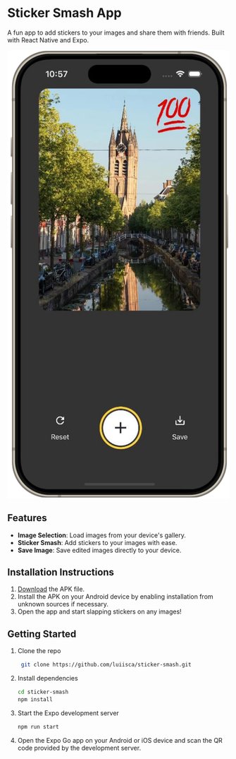 # Sticker Smash App

A fun app to add stickers to your images and share them with friends. Built with React Native and Expo.

![Sticker Smash App Screenshot](./screenshot.png)

## Features

- **Image Selection**: Load images from your device's gallery.
- **Sticker Smash**: Add stickers to your images with ease.
- **Save Image**: Save edited images directly to your device.

## Installation Instructions

1. [Download](https://github.com/luiisca/sticker-smash/releases/download/v1.0/sticker-smash.apk) the APK file.
2. Install the APK on your Android device by enabling installation from unknown sources if necessary.
3. Open the app and start slapping stickers on any images!

## Getting Started

1. Clone the repo
   ```sh
    git clone https://github.com/luiisca/sticker-smash.git
   ```
2. Install dependencies
   ```sh
   cd sticker-smash
   npm install
   ```
3. Start the Expo development server
   ```sh
   npm run start
   ```
4. Open the Expo Go app on your Android or iOS device and scan the QR code provided by the development server.

